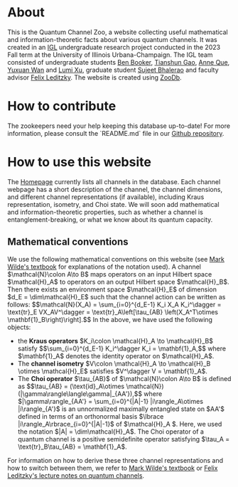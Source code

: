 # About
This is the Quantum Channel Zoo, a website collecting useful mathematical and information-theoretic facts about various quantum channels.
It was created in an <a href="https://math.illinois.edu/research/illinois-geometry-lab" target="_blank">IGL</a> undergraduate research project conducted in the 2023 Fall term at the University of Illinois Urbana-Champaign.
The IGL team consisted of undergraduate students <a href="mailto:bbook3@illinois.edu">Ben Booker</a>, <a href="mailto:tgao13@illinois.edu">Tianshun Gao</a>, <a href="mailto:xque2@illinois.edu">Anne Que</a>, <a href="mailto:yuxuanw8@illinois.edu">Yuxuan Wan</a> and <a href="mailto:jiabaox3@illinois.edu">Lumi Xu</a>, graduate student
<a href="mailto:sgb4@illinois.edu">Sujeet Bhalerao</a> and faculty advisor <a href="mailto:leditzky@illinois.edu">Felix Leditzky</a>.
The website is created using <a href="https://github.com/phfaist/zoodb" target="_blank">ZooDb</a>.
</p>

# How to contribute

<p class="abt">
The zookeepers need your help keeping this database up-to-date! For more information, please consult the `README.md` file in our <a href="#" target="_blank">Github repository</a>.
</p>

# How to use this website

<p class="abt">
The <a href="https://quantumchannelzoo.org/">Homepage</a> currently lists all channels in the database. Each channel webpage has a short description of the channel, the channel dimensions, and different channel representations (if available), including Kraus representation, isometry, and Choi state.
We will soon add mathematical and information-theoretic properties, such as whether a channel is entanglement-breaking, or what we know about its quantum capacity.
</p>

## Mathematical conventions

<p class="abt">
We use the following mathematical conventions on this website (see <a href="https://arxiv.org/abs/1106.1445" target="_blank">Mark Wilde's textbook</a> for explanations of the notation used).
A channel $\mathcal{N}\colon A\to B$ maps operators on an input Hilbert space $\mathcal{H}_A$ to operators on an output Hilbert space $\mathcal{H}_B$.
Then there exists an environment space $\mathcal{H}_E$ of dimension $d_E = \dim\mathcal{H}_E$ such that the channel action can be written as follows:
$$\mathcal{N}(X_A) = \sum_{i=0}^{d_E-1} K_i X_A K_i^\dagger = \text{tr}_E VX_AV^\dagger = \text{tr}_A\left[\tau_{AB} \left(X_A^T\otimes \mathbf{1}_B\right)\right].$$
In the above, we have used the following objects:
<ul>
<li>the <strong>Kraus operators</strong> $K_i\colon \mathcal{H}_A \to \mathcal{H}_B$ satisfy $$\sum_{i=0}^{d_E-1} K_i^\dagger K_i = \mathbf{1}_A,$$ where $\mathbf{1}_A$ denotes the identity operator on $\mathcal{H}_A$.
</li>
<li>
The <strong>channel isometry</strong> $V\colon \mathcal{H}_A \to \mathcal{H}_B \otimes \mathcal{H}_E$ satisfies $V^\dagger V = \mathbf{1}_A$.
</li>
<li>
The <strong>Choi operator</strong> $\tau_{AB}$ of $\mathcal{N}\colon A\to B$ is defined as $$\tau_{AB} = (\text{id}_A\otimes \mathcal{N})(|\gamma\rangle\langle\gamma|_{AA'}),$$
where $|\gamma\rangle_{AA'} = \sum_{i=0}^{|A|-1} |i\rangle_A\otimes |i\rangle_{A'}$ is an unnormalized maximally entangled state on  $AA'$ defined in terms of an orthonormal basis $\lbrace |i\rangle_A\rbrace_{i=0}^{|A|-1}$ of $\mathcal{H}_A $.
Here, we used the notation $|A| = \dim\mathcal{H}_A$.
The Choi operator of a quantum channel is a positive semidefinite operator satisfying $\tau_A = \text{tr}_B\tau_{AB} = \mathbf{1}_A$.
</li>
</ul>
For information on how to derive these three channel representations and how to switch between them, we refer to <a href="https://arxiv.org/abs/1106.1445" target="_blank">Mark Wilde's textbook</a> or <a href="https://www.overleaf.com/read/hzjdctrykwhx" target="_blank">Felix Leditzky's lecture notes on quantum channels</a>.
</p>